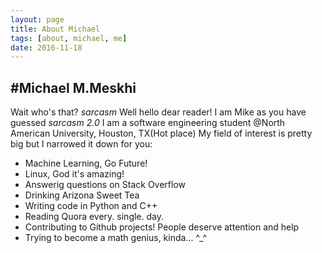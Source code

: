 ```yaml
---
layout: page
title: About Michael
tags: [about, michael, me]
date: 2016-11-18
---
```


#Michael M.Meskhi
-----------------
Wait who's that? *sarcasm*
Well hello dear reader! I am Mike as you have guessed *sarcasm 2.0*
I am a software engineering student @North American University, Houston, TX(Hot place)
My field of interest is pretty big but I narrowed it down for you:

- Machine Learning, Go Future!
- Linux, God it's amazing!
- Answerig questions on Stack Overflow
- Drinking Arizona Sweet Tea
- Writing code in Python and C++
- Reading Quora every. single. day.
- Contributing to Github projects! People deserve attention and help
- Trying to become a math genius, kinda... ^_^


